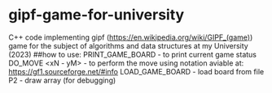 # gipf-game-for-university
C++ code implementing gipf (https://en.wikipedia.org/wiki/GIPF_(game)) game for the subject of algorithms and data structures at my University (2023) 
##how to use: 
PRINT_GAME_BOARD - to print current game status 
DO_MOVE <xN - yM> - to perform the move using notation aviable at: https://gf1.sourceforge.net/#info
LOAD_GAME_BOARD - load board from file 
P2 - draw array (for debugging)